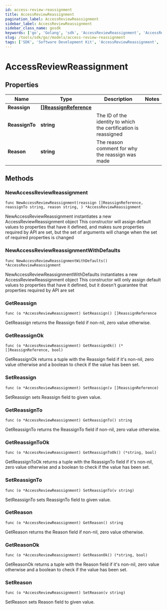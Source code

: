 ```yaml
---
id: access-review-reassignment
title: AccessReviewReassignment
pagination_label: AccessReviewReassignment
sidebar_label: AccessReviewReassignment
sidebar_class_name: gosdk
keywords: ['go', 'Golang', 'sdk', 'AccessReviewReassignment', 'AccessReviewReassignment'] 
slug: /tools/sdk/go//models/access-review-reassignment
tags: ['SDK', 'Software Development Kit', 'AccessReviewReassignment', 'AccessReviewReassignment']
---
```


# AccessReviewReassignment

## Properties

Name | Type | Description | Notes
------------ | ------------- | ------------- | -------------
**Reassign** | [**[]ReassignReference**](reassign-reference) |  | 
**ReassignTo** | **string** | The ID of the identity to which the certification is reassigned | 
**Reason** | **string** | The reason comment for why the reassign was made | 

## Methods

### NewAccessReviewReassignment

`func NewAccessReviewReassignment(reassign []ReassignReference, reassignTo string, reason string, ) *AccessReviewReassignment`

NewAccessReviewReassignment instantiates a new AccessReviewReassignment object
This constructor will assign default values to properties that have it defined,
and makes sure properties required by API are set, but the set of arguments
will change when the set of required properties is changed

### NewAccessReviewReassignmentWithDefaults

`func NewAccessReviewReassignmentWithDefaults() *AccessReviewReassignment`

NewAccessReviewReassignmentWithDefaults instantiates a new AccessReviewReassignment object
This constructor will only assign default values to properties that have it defined,
but it doesn't guarantee that properties required by API are set

### GetReassign

`func (o *AccessReviewReassignment) GetReassign() []ReassignReference`

GetReassign returns the Reassign field if non-nil, zero value otherwise.

### GetReassignOk

`func (o *AccessReviewReassignment) GetReassignOk() (*[]ReassignReference, bool)`

GetReassignOk returns a tuple with the Reassign field if it's non-nil, zero value otherwise
and a boolean to check if the value has been set.

### SetReassign

`func (o *AccessReviewReassignment) SetReassign(v []ReassignReference)`

SetReassign sets Reassign field to given value.


### GetReassignTo

`func (o *AccessReviewReassignment) GetReassignTo() string`

GetReassignTo returns the ReassignTo field if non-nil, zero value otherwise.

### GetReassignToOk

`func (o *AccessReviewReassignment) GetReassignToOk() (*string, bool)`

GetReassignToOk returns a tuple with the ReassignTo field if it's non-nil, zero value otherwise
and a boolean to check if the value has been set.

### SetReassignTo

`func (o *AccessReviewReassignment) SetReassignTo(v string)`

SetReassignTo sets ReassignTo field to given value.


### GetReason

`func (o *AccessReviewReassignment) GetReason() string`

GetReason returns the Reason field if non-nil, zero value otherwise.

### GetReasonOk

`func (o *AccessReviewReassignment) GetReasonOk() (*string, bool)`

GetReasonOk returns a tuple with the Reason field if it's non-nil, zero value otherwise
and a boolean to check if the value has been set.

### SetReason

`func (o *AccessReviewReassignment) SetReason(v string)`

SetReason sets Reason field to given value.



